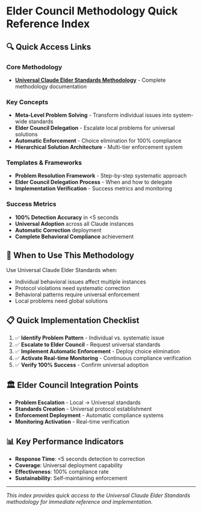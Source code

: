 # Elder Council Methodology Quick Reference Index

## 🔍 Quick Access Links

### Core Methodology
- **[Universal Claude Elder Standards Methodology](UNIVERSAL_CLAUDE_ELDER_STANDARDS_METHODOLOGY.md)** - Complete methodology documentation

### Key Concepts
- **Meta-Level Problem Solving** - Transform individual issues into system-wide standards
- **Elder Council Delegation** - Escalate local problems for universal solutions
- **Automatic Enforcement** - Choice elimination for 100% compliance
- **Hierarchical Solution Architecture** - Multi-tier enforcement system

### Templates & Frameworks
- **Problem Resolution Framework** - Step-by-step systematic approach
- **Elder Council Delegation Process** - When and how to delegate
- **Implementation Verification** - Success metrics and monitoring

### Success Metrics
- **100% Detection Accuracy** in <5 seconds
- **Universal Adoption** across all Claude instances
- **Automatic Correction** deployment
- **Complete Behavioral Compliance** achievement

## 🎯 When to Use This Methodology

Use Universal Claude Elder Standards when:
- Individual behavioral issues affect multiple instances
- Protocol violations need systematic correction
- Behavioral patterns require universal enforcement
- Local problems need global solutions

## 📋 Quick Implementation Checklist

1. ✅ **Identify Problem Pattern** - Individual vs. systematic issue
2. ✅ **Escalate to Elder Council** - Request universal standards
3. ✅ **Implement Automatic Enforcement** - Deploy choice elimination
4. ✅ **Activate Real-time Monitoring** - Continuous compliance verification
5. ✅ **Verify 100% Success** - Confirm universal adoption

## 🏛️ Elder Council Integration Points

- **Problem Escalation** - Local → Universal standards
- **Standards Creation** - Universal protocol establishment
- **Enforcement Deployment** - Automatic compliance systems
- **Monitoring Activation** - Real-time verification

## 📊 Key Performance Indicators

- **Response Time**: <5 seconds detection to correction
- **Coverage**: Universal deployment capability
- **Effectiveness**: 100% compliance rate
- **Sustainability**: Self-maintaining enforcement

---

*This index provides quick access to the Universal Claude Elder Standards methodology for immediate reference and implementation.*
